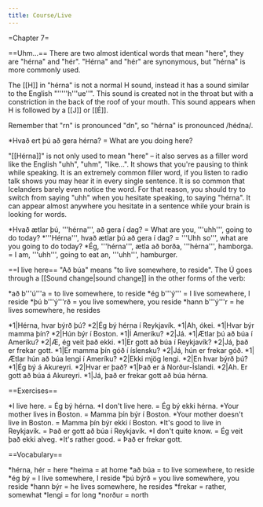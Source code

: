 ```yaml
---
title: Course/Live
---
```


=Chapter 7=

==Uhm...==
There are two almost identical words that mean "here", they are "hérna" and "hér". "Hérna" and "hér" are synonymous, but "hérna" is more commonly used.

The [[H]] in "hérna" is not a normal H sound, instead it has a sound similar to the English "'''''h'''ue''". This sound is created not in the throat but with a constriction in the back of the roof of your mouth. This sound appears when H is followed by a [[J]] or [[É]].

Remember that "rn" is pronounced "dn", so "hérna" is pronounced /hédna/.

*Hvað ert þú að gera hérna? = What are you doing here?

"[[Hérna]]" is not only used to mean "here" – it also serves as a filler word like the English "uhh", "uhm", "like...". It shows that you're pausing to think while speaking. It is an extremely common filler word, if you listen to radio talk shows you may hear it in every single sentence. It is so common that Icelanders barely even notice the word. For that reason, you should try to switch from saying "uhh" when you hesitate speaking, to saying "hérna". It can appear almost anywhere you hesitate in a sentence while your brain is looking for words. 

*Hvað ætlar þú, '''hérna''', að gera í dag? = What are you, '''uhh''', going to do today?
*'''Hérna''', hvað ætlar þú að gera í dag? = '''Uhh so''', what are you going to do today?
*Ég, '''hérna''', ætla að borða, '''hérna''', hamborga. = I am, '''uhh''', going to eat an, '''uhh''', hamburger.

==I live here==
"Að búa" means "to live somewhere, to reside". The Ú goes through a [[Sound change|sound change]] in the other forms of the verb: 

*að b'''ú'''a = to live somewhere, to reside
*ég b'''ý''' = I live somewhere, I reside
*þú b'''ý'''rð = you live somewhere, you reside
*hann b'''ý'''r = he lives somewhere, he resides

*1|Hérna, hvar býrð þú?
*2|Ég bý hérna í Reykjavík.
*1|Ah, ókei.
*1|Hvar býr mamma þín?
*2|Hún býr í Boston.
*1|Í Ameríku?
*2|Já.
*1|Ætlar þú að búa í Ameríku?
*2|Æ, ég veit það ekki.
*1|Er gott að búa í Reykjavík?
*2|Já, það er frekar gott.
*1|Er mamma þín góð í íslensku?
*2|Já, hún er frekar góð.
*1|Ætlar hún að búa lengi í Ameríku?
*2|Ekki mjög lengi.
*2|En hvar býrð þú?
*1|Ég bý á Akureyri.
*2|Hvar er það?
*1|Það er á Norður-Íslandi.
*2|Ah. Er gott að búa á Akureyri.
*1|Já, það er frekar gott að búa hérna.<br />

==Exercises==

*I live here. = Ég bý hérna.
*I don't live here. = Ég bý ekki hérna.
*Your mother lives in Boston. = Mamma þín býr í Boston.
*Your mother doesn't live in Boston. = Mamma þín býr ekki í Boston.
*It's good to live in Reykjavík. = Það er gott að búa í Reykjavík.
*I don't quite know. = Ég veit það ekki alveg.
*It's rather good. = Það er frekar gott.

==Vocabulary==

*hérna, hér = here
*heima = at home
*að búa = to live somewhere, to reside
*ég bý = I live somewhere, I reside
*þú býrð = you live somewhere, you reside
*hann býr = he lives somewhere, he resides
*frekar = rather, somewhat
*lengi = for long
*norður = north